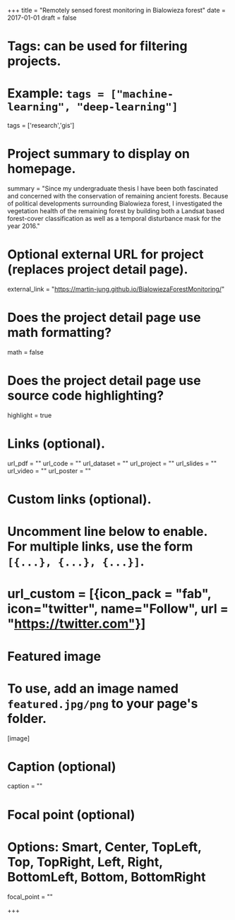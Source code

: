 +++
title = "Remotely sensed forest monitoring in Bialowieza forest"
date = 2017-01-01
draft = false

# Tags: can be used for filtering projects.
# Example: `tags = ["machine-learning", "deep-learning"]`
tags = ['research','gis']

# Project summary to display on homepage.
summary = "Since my undergraduate thesis I have been both fascinated and concerned with the conservation of remaining ancient forests. Because of political developments surrounding Bialowieza forest,  I investigated the vegetation health of the remaining forest by building both a Landsat based forest-cover classification as well as a temporal disturbance mask for the year 2016."

# Optional external URL for project (replaces project detail page).
external_link = "https://martin-jung.github.io/BialowiezaForestMonitoring/"

# Does the project detail page use math formatting?
math = false

# Does the project detail page use source code highlighting?
highlight = true


# Links (optional).
url_pdf = ""
url_code = ""
url_dataset = ""
url_project = ""
url_slides = ""
url_video = ""
url_poster = ""

# Custom links (optional).
#   Uncomment line below to enable. For multiple links, use the form `[{...}, {...}, {...}]`.
# url_custom = [{icon_pack = "fab", icon="twitter", name="Follow", url = "https://twitter.com"}]

# Featured image
# To use, add an image named `featured.jpg/png` to your page's folder.
[image]
  # Caption (optional)
  caption = ""

  # Focal point (optional)
  # Options: Smart, Center, TopLeft, Top, TopRight, Left, Right, BottomLeft, Bottom, BottomRight
  focal_point = ""

+++
